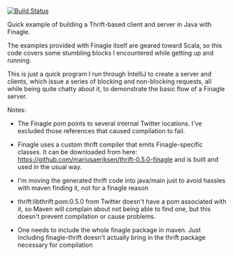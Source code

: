 [![Build Status](https://travis-ci.org/dzmdre/finagle-java-example.png)](https://travis-ci.org/dzmdre/finagle-java-example])

Quick example of building a Thrift-based client and server in Java with Finagle.

The examples provided with Finagle itself are geared toward Scala, so this code covers some stumbling blocks I encountered while getting up and running.

This is just a quick program I run through IntelliJ to create a server and clients, which issue a series of blocking and non-blocking requests, all while being quite chatty about it, to demonstrate the basic flow of a Finagle server.

Notes:

* The Finagle pom points to several internal Twitter locations.  I've excluded those references that caused compilation to fail.

* Finagle uses a custom thrift compiler that emits Finagle-specific classes.  It can be downloaded from here: https://github.com/mariusaeriksen/thrift-0.5.0-finagle and is built and used in the usual way.

* I'm moving the generated thrift code into java/main just to avoid hassles with maven finding it, not for a finagle reason

* thrift:libthrift:pom:0.5.0 from Twitter doesn't have a pom associated with it, so Maven will complain about not being able to find one, but this doesn't prevent compilation or cause problems.

* One needs to include the whole finagle package in maven.  Just including finagle-thrift doesn't actually bring in the thrift package necessary for compilation

